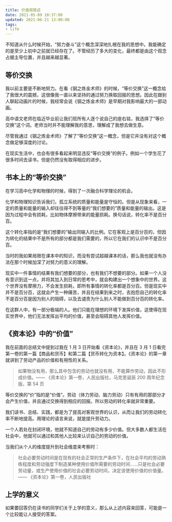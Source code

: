 ```yaml
---
title: 价值观简述
date: 2021-05-09 10:37:00
updated: 2021-06-21 13:00:00
tags:
- life
---
```


不知道从什么时候开始，“努力奋斗”这个概念深深地扎根在我的思想中。我能确定的是至少上初中之前就已经存在了。不管经历了多大的变化，最终都是由这个观念占据主导位置，并且越来越显著。

## 等价交换

我以前主要是不断地努力。在看《钢之炼金术师》的时候，“等价交换”这一概念给了我很大的震撼，这很像我一直以来坚持的通过努力换取回报的思想。因此在跟别人聊起动画片的时候，我经常会说《钢之炼金术师》是早期对我影响最大的一部动画。

<!-- more -->

高中语文老师在临近毕业前让我们班所有人逐个说自己的座右铭，我选择了“等价交换”这个词。老师当时并不能理解我的意思，理解成了我想去做生意。

尽管我通过《钢之炼金术师》了解了“等价交换”这一概念，但是它并没有对这个概念做足够深度的讨论。

在现实生活中，也会有很多看起来明显违反“等价交换”的例子。例如一个学生花了很多时间去读书，但是仍然没有取得相应的进步。

## 书本上的“等价交换”

在学习高中化学和物理的时候，得到了一次融合科学理论的机会。

化学和物理知识告诉我们，孤立系统的质量和能量是守恒的。但是从现象来看，一定的质量和能量的输入却往往得不到等量的“我们想要的”质量和能量的输出。这是因为过程中会有损耗，比如物体摩擦带来的能量损耗。换句话说，转化率不是百分百。

这个转化率指的是“我们想要的”输出同输入的比例。它在客观上是百分百的，但因为转化的结果中不是所有的部分都是我们需要的，所以它在我们的认识中不是百分百。

当时的我如果局限在课本中的知识，而没有尝试超越课本的话，那么我也就没有办法在那个时候加深了对努力的意义的理解。

现实中一件事情的结果有我们想要的部分，也有我们不想要的部分。如果一个人没有意识到这一点，并将其加入到日常的思考中，就会构建出一个想象中的世界。这个世界没有摩擦力，不会发生损耗，即所有事情的转化率都是百分百。但是现实中并不是百分百，这就会产生一种痛苦，并且在结果到来之时，去抱怨自己的转化率不是百分百是因为别人的阻碍，以及去谴责为什么别人不能做到百分百的转化率。

在这群人中，有一部分极端的人。他们只能在理想的环境下发挥价值，这使得在现实世界中，他们无法发挥出平均的价值，甚至会阻碍其他人发挥价值。

## 《资本论》中的“价值”

我在前面的总结文中提到过我在 1 月 3 日开始看《资本论》，并且在 3 月 1 日看完第一卷的第一篇【商品和货币】和第二篇【货币转化为资本】。《资本论》的第一章就讲到了劳动产品的价值和有用性的关系。

> 如果物没有用，那么其中包含的劳动也就没有用，不能算作劳动，因此不形成价值。—— 《资本论》第一卷，人民出版社，马克思诞辰 200 周年纪念版，第 54 页

等价交换的“价”指的是“价值”。劳动（体力劳动、脑力劳动）只有有用的那部分才会产生价值，并且通过交换得到相应的回报。所以劳动的转化率就非常重要。

我们读书、总结、实践，都是为了提高对客观世界的认识，从而让我们的劳动转化率不断地提高。用理论的语言来说，就是提升劳动力。

一个人若处在封闭环境，他就不知道自己的劳动有多少价值。但大多数人都生活在社会中，他就可以通过和其他人比较来认识自己的劳动的价值。

当我们从个人的维度提升到社会维度来考察时：

> 社会必要劳动时间是在现有的社会正常的生产条件下，在社会平均的劳动熟练程度和劳动强度下制造某种使用价值所需要的劳动时间......只是社会必要劳动量，或生产使用价值的社会必要劳动时间，决定该使用价值的价值量。 —— 《资本论》第一卷，人民出版社

## 上学的意义

如果要回答仍在读书的同学们关于上学的意义，那么从上述内容来回答，可能是一个比较能让人接受的答案。